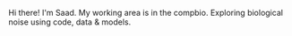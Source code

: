 Hi there!
I'm Saad. My working area is in the compbio. Exploring biological noise using code, data & models.
